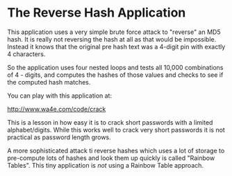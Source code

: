 The Reverse Hash Application
============================

This application uses a very simple brute force attack to 
"reverse" an MD5 hash.  It is really not reversing the hash
at all as that would be impossible.  Instead it knows that 
the original pre hash text was a 4-digit pin with 
exactly 4 characters.

So the application uses four nested loops and tests all 
10,000 combinations of 4 - digits, and computes the
hashes of those values and checks to see if the computed hash
matches.

You can play with this application at:

http://www.wa4e.com/code/crack

This is a lesson in how easy it is to crack short passwords
with a limited alphabet/digits.  While this works well to crack 
very short passwords it is not practical as password 
length grows.

A more sophisticated attack ti reverse hashes which uses a 
lot of storage to pre-compute lots of hashes and look them up
quickly is called "Rainbow Tables".  This tiny application
is *not* using a Rainbow Table approach.

